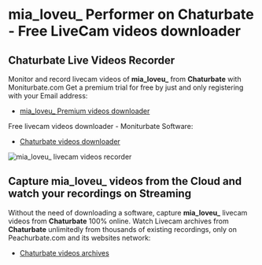 # mia_loveu_ Performer on Chaturbate - Free LiveCam videos downloader

## Chaturbate Live Videos Recorder

Monitor and record livecam videos of **mia_loveu_** from **Chaturbate** with Moniturbate.com
Get a premium trial for free by just and only registering with your Email address:
* [mia_loveu_ Premium videos downloader](https://moniturbate.com/request-demo-licence-key.html)

Free livecam videos downloader - Moniturbate Software:
* [Chaturbate videos downloader](https://moniturbate.com/moniturbate-download-software.html)

![mia_loveu_ livecam videos recorder](https://peachurnet.com/templates/moniturbate-software.png)


## Capture mia_loveu_ videos from the Cloud and watch your recordings on Streaming

Without the need of downloading a software, capture **mia_loveu_** livecam videos from **Chaturbate** 100% online.
Watch Livecam archives from **Chaturbate** unlimitedly from thousands of existing recordings, only on Peachurbate.com and its websites network:
* [Chaturbate videos archives](https://peachurnet.com/)